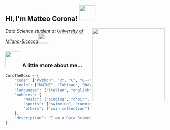 <h2> Hi, I'm Matteo Corona! <img src="https://media.giphy.com/media/mGcNjsfWAjY5AEZNw6/giphy.gif" width="50"></h2>
<img align='right' src="https://media.giphy.com/media/v1.Y2lkPTc5MGI3NjExZG13bmx6ZnNldzZ2ZnljbWdxdzNld2IwMnl5azF3Yno1ZWFramtoMSZlcD12MV9pbnRlcm5hbF9naWZfYnlfaWQmY3Q9Zw/du3J3cXyzhj75IOgvA/giphy.gif" width="230">
<p><em>Data Science student at <a href="http://www.unb.br">University of Milano-Bicocca</a><img src="https://media.giphy.com/media/fYSnHlufseco8Fh93Z/giphy.gif" width="30"></br> 
</em></p>

### <img src="https://media.giphy.com/media/VgCDAzcKvsR6OM0uWg/giphy.gif" width="50"> A little more about me...  

```python
CoroTheBoss = {
    "code": ["Python", "R", "C", "C++", "SQL"],
    "tools": ["KNIME", "Tableau", "DaVinci Resolve", "Audacity"],
    "languages": ["italian", "english"],
    "hobbies": {
        "music": ["singing", "choir", "direction", "musical instrument construction"],
        "sports": ["swimming", "running"],
        "others": ["coin collection"]
    },
    "description": "I am a Data Science student nearingthe completion of my master’sdegree. I am highly interested in adynamic job that requires analyticaland scientific thinking"
}
```

